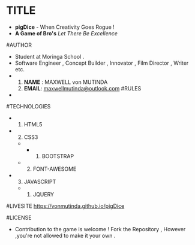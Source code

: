 # TITLE
    
+ **pigDice** - When Creativity Goes Rogue ! 
+ **A Game of Bro's**  *Let There Be Excellence*

#AUTHOR

+ Student at Moringa School .
+ Software Engineer , Concept Builder , Innovator , Film Director , Writer etc.
+ 
    1. **NAME** : MAXWELL von MUTINDA
    2. **EMAIL**: maxwellmutinda@outlook.com
#RULES
+ 

#TECHNOLOGIES

+ 1. HTML5
+ 2. CSS3
    + + 1. BOOTSTRAP
    + 2. FONT-AWESOME
+ 3. JAVASCRIPT
    + 1. JQUERY
    
#LIVESITE
 https://vonmutinda.github.io/pigDice

#LICENSE

 + Contribution to the game is welcome ! Fork the Repository , However ,you're not allowed to make it your own .
